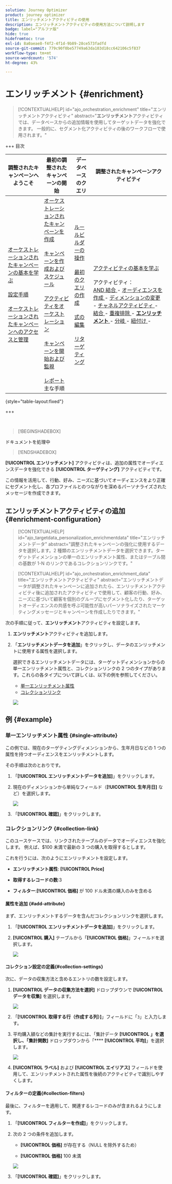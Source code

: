 ```yaml
---
solution: Journey Optimizer
product: journey optimizer
title: エンリッチメントアクティビティの使用
description: エンリッチメントアクティビティの使用方法について説明します
badge: label="アルファ版"
hide: true
hidefromtoc: true
exl-id: 8a0aeae8-f4f2-4f1d-9b89-28ce573fadfd
source-git-commit: 779c90f0be57749a63da103d18cc642106c5f837
workflow-type: tm+mt
source-wordcount: '574'
ht-degree: 43%

---
```


# エンリッチメント {#enrichment}

>[!CONTEXTUALHELP]
>id="ajo_orchestration_enrichment"
>title="エンリッチメントアクティビティ"
>abstract="**エンリッチメント**&#x200B;アクティビティでは、データベースからの追加情報を使用してターゲットデータを強化できます。 一般的に、セグメント化アクティビティの後のワークフローで使用されます。"


+++ 目次

| 調整されたキャンペーンへようこそ | 最初の調整されたキャンペーンの開始 | データベースのクエリ | 調整されたキャンペーンアクティビティ |
|---|---|---|---|
| [ オーケストレーションされたキャンペーンの基本を学ぶ ](../gs-orchestrated-campaigns.md)<br/><br/>[ 設定手順 ](../configuration-steps.md)<br/><br/>[ オーケストレーションされたキャンペーンへのアクセスと管理 ](../access-manage-orchestrated-campaigns.md) | [ オーケストレーションされたキャンペーンを作成 ](../gs-campaign-creation.md)<br/><br/>[ キャンペーンを作成およびスケジュール ](../create-orchestrated-campaign.md)<br/><br/>[ アクティビティをオーケストレーション ](../orchestrate-activities.md)<br/><br/>[ キャンペーンを開始および監視 ](../start-monitor-campaigns.md)<br/><br/>[ レポート ](../reporting-campaigns.md) 主な手順 | [ ルールビルダーの操作 ](../orchestrated-rule-builder.md)<br/><br/>[ 最初のクエリの作成 ](../build-query.md)<br/><br/>[ 式の編集 ](../edit-expressions.md)<br/><br/>[ リターゲティング ](../retarget.md) | [ アクティビティの基本を学ぶ ](about-activities.md)<br/><br/> アクティビティ：<br/>[AND 結合 ](and-join.md) - [ オーディエンスを作成 ](build-audience.md) - [ ディメンションの変更 ](change-dimension.md) - [ チャネルアクティビティ ](channels.md) - [ 結合 ](combine.md) - [ 重複排除 ](deduplication.md) - <b>[ エンリッチメント ](enrichment.md)</b> - [ 分岐 ](fork.md) - [ 紐付け ](reconciliation.md) [ ](save-audience.md) [ ](split.md) [ ](wait.md) - |

{style="table-layout:fixed"}

+++

<br/>

>[!BEGINSHADEBOX]

ドキュメントを処理中

>[!ENDSHADEBOX]

**[!UICONTROL エンリッチメント]** アクティビティは、追加の属性でオーディエンスデータを強化できる **[!UICONTROL ターゲティング]** アクティビティです。

この情報を活用して、行動、好み、ニーズに基づいてオーディエンスをより正確にセグメント化し、各プロファイルとのつながりを深めるパーソナライズされたメッセージを作成できます。

## エンリッチメントアクティビティの追加 {#enrichment-configuration}

>[!CONTEXTUALHELP]
>id="ajo_targetdata_personalization_enrichmentdata"
>title="エンリッチメントデータ"
>abstract="調整されたキャンペーンの強化に使用するデータを選択します。2 種類のエンリッチメントデータを選択できます。ターゲットディメンションの単一のエンリッチメント属性、またはテーブル間の基数が 1-N のリンクであるコレクションリンクです。"

>[!CONTEXTUALHELP]
>id="ajo_orchestration_enrichment_data"
>title="エンリッチメントアクティビティ"
>abstract="エンリッチメントデータが調整されたキャンペーンに追加されたら、エンリッチメントアクティビティ後に追加されたアクティビティで使用して、顧客の行動、好み、ニーズに基づいて顧客を個別のグループにセグメント化したり、ターゲットオーディエンスの共感を呼ぶ可能性が高いパーソナライズされたマーケティングメッセージとキャンペーンを作成したりできます。"

次の手順に従って、**エンリッチメント**&#x200B;アクティビティを設定します。

1. **エンリッチメント**&#x200B;アクティビティを追加します。

1. 「**エンリッチメントデータを追加**」をクリックし、データのエンリッチメントに使用する属性を選択します。

   選択できるエンリッチメントデータには、ターゲットディメンションからの単一エンリッチメント属性と、コレクションリンクの 2 つのタイプがあります。これらの各タイプについて詳しくは、以下の例を参照してください。

   * [単一エンリッチメント属性](#single-attribute)
   * [コレクションリンク](#collection-link)

   ![](../assets/enrichment-1.png)

## 例 {#example}

### 単一エンリッチメント属性 {#single-attribute}

この例では、現在のターゲティングディメンションから、生年月日などの 1 つの属性を持つオーディエンスをエンリッチメントします。

その手順は次のとおりです。

1. 「**[!UICONTROL エンリッチメントデータを追加]**」をクリックします。

1. 現在のディメンションから単純なフィールド（**[!UICONTROL 生年月日]** など）を選択します。

   ![](../assets/enrichment-2.png)

1. 「**[!UICONTROL 確認]**」をクリックします。

### コレクションリンク {#collection-link}

このユースケースでは、リンクされたテーブルのデータでオーディエンスを強化します。 例えば、$100 未満で最新の 3 つの購入を取得するとします。

これを行うには、次のようにエンリッチメントを設定します。

* **エンリッチメント属性**: **[!UICONTROL Price]**

* **取得するレコードの数**:3

* **フィルター**:**[!UICONTROL 価格]** が 100 ドル未満の購入のみを含める

#### 属性を追加 {#add-attribute}

まず、エンリッチメントするデータを含んだコレクションリンクを選択します。

1. 「**[!UICONTROL エンリッチメントデータを追加]**」をクリックします。

1. **[!UICONTROL 購入]** テーブルから「**[!UICONTROL 価格]**」フィールドを選択します。

   ![](../assets/enrichment-2.png)

#### コレクション設定の定義{#collection-settings}

次に、データの収集方法と含めるエントリの数を設定します。

1. **[!UICONTROL データの収集方法を選択]** ドロップダウンで **[!UICONTROL データを収集]** を選択します。

   ![](../assets/enrichment-4.png)

1. 「**[!UICONTROL 取得する行（作成する列）]**」フィールドに「`3`」と入力します。

1. 平均購入額などの集計を実行するには、「集計データ **[!UICONTROL 」を選択し、「集計関数]** ドロップダウンから「**** **[!UICONTROL 平均]**」を選択します。

   ![](../assets/enrichment-5.png)

1. **[!UICONTROL ラベル]** および **[!UICONTROL エイリアス]** フィールドを使用して、エンリッチメントされた属性を後続のアクティビティで識別しやすくします。

#### フィルターの定義{#collection-filters}

最後に、フィルターを適用して、関連するレコードのみが含まれるようにします。

1. 「**[!UICONTROL フィルターを作成]**」をクリックします。

1. 次の 2 つの条件を追加します。

   * **[!UICONTROL 価格]** が存在する（NULL を除外するため）

   * **[!UICONTROL 価格]** 100 未満

   ![](../assets/enrichment-6.png)

1. 「**[!UICONTROL 確認]**」をクリックします。


<!--
#### Define the sorting{#collection-sorting}

We now need to apply sorting in order to retrieve the three **latest** purchases.

1. Activate the **Enable sorting** option.
1. Click inside the **Attribute** field.
1. Select the **Order date** field.
1. Click **Confirm**. 
1. Select **Descending** from the **Sort** drop-down.

![](../assets/workflow-enrichment7bis.png)


## Data reconciliation {#reconciliation}

>[!CONTEXTUALHELP]
>id="ajo_orchestration_enrichment_reconciliation"
>title="Reconciliation"
>abstract="The **Enrichment** activity can be used to reconcile data from the Journey Optimizer schema with data from another schema, or with data coming from a temporary schema such as data uploaded using a Load file activity. This type of link defines a reconciliation towards a unique record. Journey Optimizer creates a link to a target table by adding a foreign key in it for storing a reference to the unique record."

The **Enrichment** activity can be used to reconcile data from the the Campaign database schema with data from another schema, or with data coming from a temporary schema such as data uploaded using a Load file activity. This type of link defines a reconciliation towards a unique record. Journey Optimizer creates a link to a target table by adding a foreign key in it for storing a reference to the unique record.

For example, you can use this option to reconcile a profile's country, specified in an uploaded file, with one of the countries available in the dedicated table of the Campaign database. 

Follow the steps to configure an **Enrichment** activity with a reconciliation link: 

1. Click the **Add link** button in the **Reconciliation** section.
1. Identify the data you want to create a reconciliation link with.

    * To create a reconciliation link with data from the Campaign database, select **Database schema** and choose the schema where the target is stored. 
    * To create a reconciliation link with data coming from the input transition, select **Temporary schema** and choose the orchestrated campaign transition where the target data is stored. 

1. The **Label** and **Name** fields are automatically populated based on the selected target schema. You can change their values if necessary.

1. In the **Reconciliation criteria** section, specify how you want to reconcile data from the source and destination tables:

    * **Simple join**: Reconcile a specific field from the source table with another field in the destination table. To do this, click the **Add join** button and specify the **Source** and **Destination** fields to use for the reconciliation.

        >[!NOTE]
        >
        >You can use one or more **Simple join** criteria, in which case they must all be verified so that the data can be linked together.

    * **Advanced join**: Use the query modeler to configure the reconciliation criteria. To do this, click the **Create condition** button then define your reconciliation criteria by building your own rule using AND and OR operations.

The example below shows an orchestrated campaign configured to create a link between Journey Optimizer profiles table and a temporary table generated a **Load file** activity. In this example, the **Enrichment** activity reconciliates both tables using the email address as reconciliation criteria.

![](../assets/enrichment-reconciliation.png)

### Enrichment with linked data {#link-example}

The example below shows an orchestrated campaign configured to create a link between two transitions. The first transitions targets profile data using a **Query** activity, while the second transition includes purchase data stored into a file loaded through a Load file activity.

![](../assets/enrichment-uc-link.png)

* The first **Enrichment** activity links the primary set (data from the **Query** activity) with the schema from the **Load file** activity. This allows us to match each profile targeted by the query with the corresponding purchase data.

    ![](../assets/enrichment-uc-link-purchases.png)

* A second **Enrichment** activity is added in order to enrich data from the orchestrated campaign table with the purchase data coming from the **Load file** activity. This allows us to use those data in further activities, for example, to personalize messages sent to the customers with information on their purchase.

    ![](../assets/enrichment-uc-link-data.png)


## Create links between tables {#create-links}

>[!CONTEXTUALHELP]
>id="ajo_orchestration_enrichment_simplejoin"
>title="Link definition"
>abstract="Create a link between the working table data and Adobe Journey Optimizer. For example, if you load data from a file which contains the account number, country and email of recipients, you have to create a link towards the country table in order to update this information in their profiles."

The **[!UICONTROL Link definition]** section allows you to create a link between the working table data and Adobe Journey Optimizer. For example, if you load data from a file which contains the account number, country and email of recipients, you have to create a link towards the country table in order to update this information in their profiles.

There are several types of links available:

* **[!UICONTROL 1 cardinality simple link]**: Each record from the primary set can be associated with one and only one record from the linked data.
* **[!UICONTROL 0 or 1 cardinality simple link]**: Each record from the primary set can be associated with 0 or 1 record from the linked data, but not more than one.
* **[!UICONTROL N cardinality collection link]**: Each record from the primary set can be associated with 0, 1 or more (N) records from the linked data.

To create a link, follow these steps:

1. In the **[!UICONTROL Link definition]** section, click the **[!UICONTROL Add link]** button.

    ![](../assets/workflow-enrichment-link.png)

1. In the **Relation type** drop-down list, choose the type of link you want to create.

1. Identify the target you want to link the primary set to:

    * To link an existing table in the database, choose **[!UICONTROL Database schema]** and select the desired table from the **[!UICONTROL Target schema]** field.
    * To link with data from the input transition, choose **Temporary schema** and select the transition whose data you want to use.

1. Define the reconciliation criteria to match data from the primary set with the linked schema. There are two types of joins available:

    * **Simple join**: Select a specific attribute to match data from the two schemas. Click **Add join** and select the **Source** and **Destination** attributes to use as reconciliation criteria. 
    * **Advanced join**: Create a join using advanced conditions. Click **Add join** and click the **Create condition** button to open the query modeler.

A workflow example using links is available in the [Examples](#link-example) section.

## Add offers {#add-offers}

>[!CONTEXTUALHELP]
>id="ajo_orchestration_enrichment_offer_proposition"
>title="Offer proposition"
>abstract="The Enrichment activity allows you to add offers for each profile."

The **[!UICONTROL Enrichment]** activity allows you to add offers for each profile.

To do so, follow the steps to configure an **[!UICONTROL Enrichment]** activity with an offer: 

1. In the **[!UICONTROL Enrichment]** activity, at the **[!UICONTROL Offer proposition]** section, click on the **[!UICONTROL Add offer]** button

    ![](../assets/enrichment-addoffer.png)

1. You have two choices for the offer selection :

    * **[!UICONTROL Search for the best offer in category]** : check this option and specify the offer engine call parameters (offer space, category or theme(s), contact date, number of offers to keep). The engine will calculate the best offer(s) to add according to these parameters. We recommend completing either the Category or the Theme field, rather than both at the same time.

        ![](../assets/enrichment-bestoffer.png)

    * **[!UICONTROL A predefined offer]** : check this option and specify an offer space, a specific offer, and a contact date to directly configure the offer that you would like to add, without calling the offer engine.

        ![](../assets/enrichment-predefinedoffer.png)

1. After selecting your offer, click on **[!UICONTROL Confirm]** button.

You can now use the offer in the delivery activity.



### Using the offers from Enrichment activity

Within an orchestrated campaign, if you want to use the offers you get from an enrichment activity in your delivery, follow the steps below:

1. Open the delivery activity and go in the content edition. Click on **[!UICONTROL Offers settings]** button and select in the drop-down list the **[!UICONTROL Offers space]** corresponding to your offer. 
If you want to to view only offers from the enrichment activity, set the number of **[!UICONTROL Propositions]** to 0, and save the modifications.

    ![](../assets/offers-settings.png) 

1. In the Email Designer, when adding a personalization with offers, click on the **[!UICONTROL Propositions]** icon, it will display the offer(s) you get from the **[!UICONTROL Enrichment]** activity. Open the offer you want to choose by clicking on it.

    ![](../assets/offers-propositions.png) 

    Go in **[!UICONTROL Rendering functions]** and choose **[!UICONTROL HTML rendering]** or **[!UICONTROL Text rendering]** according to your needs.

    ![](../assets/offers-rendering.png) 

>[!NOTE]
>
>If you choose to have more than one offer in the **[!UICONTROL Enrichment]** activity at the **[!UICONTROL Number of offers to keep]** option, all the offers are displayed when clicking on the **[!UICONTROL Propositions]** icon.

-->